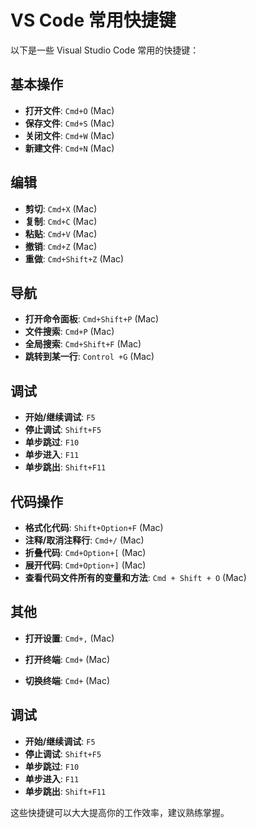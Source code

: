 # VS Code 常用快捷键



以下是一些 Visual Studio Code 常用的快捷键：

## 基本操作
- **打开文件**: `Cmd+O` (Mac)
- **保存文件**: `Cmd+S` (Mac)
- **关闭文件**: `Cmd+W` (Mac)
- **新建文件**: `Cmd+N` (Mac)

## 编辑
- **剪切**: `Cmd+X` (Mac)
- **复制**: `Cmd+C` (Mac)
- **粘贴**: `Cmd+V` (Mac)
- **撤销**: `Cmd+Z` (Mac)
- **重做**: `Cmd+Shift+Z` (Mac)

## 导航
- **打开命令面板**: `Cmd+Shift+P` (Mac)
- **文件搜索**: `Cmd+P` (Mac)
- **全局搜索**: `Cmd+Shift+F` (Mac)
- **跳转到某一行**: `Control +G` (Mac)


## 调试
- **开始/继续调试**: `F5`
- **停止调试**: `Shift+F5`
- **单步跳过**: `F10`
- **单步进入**: `F11`
- **单步跳出**: `Shift+F11`

## 代码操作
- **格式化代码**: `Shift+Option+F` (Mac)
- **注释/取消注释行**: `Cmd+/` (Mac)
- **折叠代码**: `Cmd+Option+[` (Mac)
- **展开代码**: `Cmd+Option+]` (Mac)
- **查看代码文件所有的变量和方法**: `Cmd + Shift + O` (Mac)

## 其他
- **打开设置**: `Cmd+,` (Mac)
- **打开终端**: `Cmd+` (Mac)


- **切换终端**: `Cmd+` (Mac)

## 调试
- **开始/继续调试**: `F5`
- **停止调试**: `Shift+F5`
- **单步跳过**: `F10`
- **单步进入**: `F11`
- **单步跳出**: `Shift+F11`




这些快捷键可以大大提高你的工作效率，建议熟练掌握。